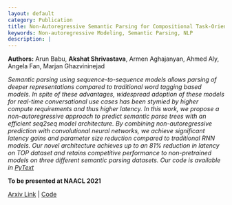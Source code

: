 ```yaml
---
layout: default
category: Publication
title: Non-Autoregressive Semantic Parsing for Compositional Task-Oriented Dialog
keywords: Non-autoregressive Modeling, Semantic Parsing, NLP
description: |
---
```


**Authors:** Arun Babu, **Akshat Shrivastava**, Armen Aghajanyan, Ahmed Aly, Angela Fan, Marjan Ghazvininejad

*Semantic parsing using sequence-to-sequence models allows parsing of deeper representations compared to traditional word tagging based models. In spite of these advantages, widespread adoption of these models for real-time conversational use cases has been stymied by higher compute requirements and thus higher latency. In this work, we propose a non-autoregressive approach to predict semantic parse trees with an efficient seq2seq model architecture. By combining non-autoregressive prediction with convolutional neural networks, we achieve significant latency gains and parameter size reduction compared to traditional RNN models. Our novel architecture achieves up to an 81% reduction in latency on TOP dataset and retains competitive performance to non-pretrained models on three different semantic parsing datasets. Our code is available in [PyText](https://github.com/facebookresearch/pytext)*

**To be presented at NAACL 2021**

[Arxiv Link](https://arxiv.org/abs/2104.04923)
| [Code](https://github.com/facebookresearch/pytext)